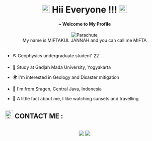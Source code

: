 # <div align=center> <img src="https://raw.githubusercontent.com/Tarikul-Islam-Anik/Animated-Fluent-Emojis/master/Emojis/Hand%20gestures/Waving%20Hand.png" alt="Waving Hand" width="25" height="25" /> Hii Everyone !!! <img src="https://raw.githubusercontent.com/Tarikul-Islam-Anik/Animated-Fluent-Emojis/master/Emojis/Hand%20gestures/Waving%20Hand.png" alt="Waving Hand" width="25"  height="25" />
#### <div align=center> ~ Welcome to My Profile 

<div align=center>
<img src="https://raw.githubusercontent.com/Tarikul-Islam-Anik/Animated-Fluent-Emojis/master/Emojis/Travel%20and%20places/Parachute.png" alt="Parachute" width

### <div align=center> My name is MIFTAKUL JANNAH and you can call me MIFTA  

<div align=left>
<br>

- ⛏️ Geophysics undergraduate student' 22

- 🏫 Study at Gadjah Mada University, Yogyakarta

- 🌍 I'm interested in Geology and Disaster mitigation

- 🏡 I'm from Sragen, Central Java, Indonesia

- 🧕 A little fact about me, I like watching sunsets and travelling

<div align=left>

## <img src="https://raw.githubusercontent.com/Tarikul-Islam-Anik/Animated-Fluent-Emojis/master/Emojis/Travel%20and%20places/Globe%20with%20Meridians.png" alt="Globe with Meridians" width="25" height="25" /> CONTACT ME :
<br>

<div align=center><a href="https://www.instagram.com/miftakuljnh/"><img src="https://img.shields.io/badge/instagram-%23E4405F.svg?&style=for-the-badge&logo=instagram&logoColor=white"/></a> <a href="mailto:miftakuljannah504842@mail.ugm.ac.id"><img src="https://img.shields.io/badge/gmail-white?style=for-the-badge&logo=gmail&logoColor=white&color=red"></a>
